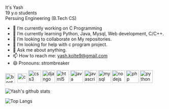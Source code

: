 
It's Yash <br>
19 y.o students <br>
Persuing Engineering (B.Tech CS)



- 🔭 I’m currently working on C Programming
- 🌱 I’m currently learning Python, Java, Mysql, Web development, C/C++.
- 👯 I’m looking to collaborate on My repositories.
- 🤔 I’m looking for help with c program project.
- 💬 Ask me about anything.
- 📫 How to reach me: yash.kolte9@gmail.com
- 😄 Pronouns: strombreaker



<p align="left"><img src="https://devicons.github.io/devicon/devicon.git/icons/bootstrap/bootstrap-plain.svg" alt="bootstrap" width="30" height="30"/> &nbsp<img src="https://devicons.github.io/devicon/devicon.git/icons/c/c-original.svg" alt="c" width="30" height="30"/>   <img src="https://devicons.github.io/devicon/devicon.git/icons/css3/css3-original-wordmark.svg" alt="css3" width="40" height="40"/>   <img src="https://devicons.github.io/devicon/devicon.git/icons/django/django-original.svg" alt="django" width="40" height="40"/>   <img src="https://devicons.github.io/devicon/devicon.git/icons/html5/html5-original-wordmark.svg" alt="html5" width="40" height="40"/>   <img src="https://devicons.github.io/devicon/devicon.git/icons/java/java-original-wordmark.svg" alt="java" width="40" height="40"/>   <img src="https://devicons.github.io/devicon/devicon.git/icons/javascript/javascript-original.svg" alt="javascript" width="40" height="40"/>   <img src="https://devicons.github.io/devicon/devicon.git/icons/mysql/mysql-original-wordmark.svg" alt="mysql" width="40" height="40"/>   <img src="https://devicons.github.io/devicon/devicon.git/icons/nodejs/nodejs-original-wordmark.svg" alt="nodejs" width="40" height="40"/>   <img src="https://devicons.github.io/devicon/devicon.git/icons/php/php-original.svg" alt="php" width="40" height="40"/>   <img src="https://devicons.github.io/devicon/devicon.git/icons/python/python-original.svg" alt="python" width="40" height="40"/></p>



![Yash's github stats](https://github-readme-stats.vercel.app/api?username=yashkolte&hide=prs,issues&show_icons=true)

![Top Langs](https://github-readme-stats.vercel.app/api/top-langs/?username=yashkolte&hide=typescript,glsl)
